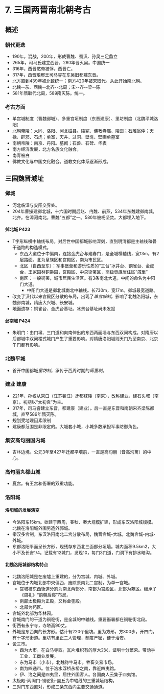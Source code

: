 # 7. 三国两晋南北朝考古
## 概述
### 朝代更迭
- 190年，混战，200年，形成曹魏、蜀汉、孙吴三足鼎立
- 265年，司马氏建立西晋，280年晋灭吴。中国统一
- 316年，西晋愍帝被俘，西晋亡。
- 317年，西晋琅琊王司马睿在东吴旧都建东晋。
- 北方直到439年被北魏统一；南方420年被宋取代。从此开始南北朝。
- 北魏--东、西魏--北齐--北周；宋--齐--梁--陈
- 581年隋取代北周，589隋灭陈。统一。
### 考古方面
- 单宫城制度（曹魏邺城）、多重宫垣制度（东晋建康）、里坊制度（北魏平城洛阳）
- 北朝帝陵：大同、洛阳、河北磁县。陵冢、佛教寺庙、陵园；石雕翁仲；天禄、辟邪、石虎；单室，天井、过洞、壁龛、壁画单墓室
- 南朝帝陵：南京、丹阳。墓阙；石兽、石碑、华表
- 南方经济发展，北方名族文化融合。
- 南青被白
- 佛教文化与中国文化融合。道教文化体系逐渐形成。
## 三国魏晋城址
### 邺城
- 河北临漳与安阳交界处。
- 204年曹操建邺北城，十六国时期后赵、冉魏、前燕，534年东魏建邺南城，北齐。在漳河南北。曹魏“五都”之一。580年被杨坚焚。大都埋入地下。
#### 邺北城 P423
- T字形纵横中轴线布局。对后世中国都城影响深刻，直到明清都是主轴线和骨干道路的构造模式。
    - 东西大道位于中偏南，连接金虎台与建春门，是全城横轴线，宽13m，有2层路面。北为皇族区和宫殿区，南为市民区。
    - 北区（自西至东）：军事堡垒和游乐性质的“三台”冰井台、铜雀台、金虎台，王家园林铜爵园，宫殿区、中央衙署区，高级贵族居住区“戚里”
    - 南区：一般衙署，城市居民生活区。有3条南北大道。中间的命名为中阳门大道。
        - 中阳门大道是邺北城南北中轴线。长730m，宽17m。邺城最宽道路。
- 改变了汉代以来宫殿区分散的布局，出现了*单宫城制*。影响了北魏洛阳城，东魏邺南城，隋唐大兴城、长安城。
- 地面遗存：铜雀台、金虎台基址。冰景台基址尚未发掘
#### 邺南城 P424
- 朱明门：由门墩、三门道和向南伸出的东西两面墙与东西双阙构成。对隋唐以后都城中双阙楼式城门产生了重要影响。对隋唐洛阳城则天门乃至南京、北京午门都有影响。
### 北魏平城
- 首开中国都城*里坊制*，承传于西周时期的*闾里制*。
### 建业 建康
- 221年，孙权从京口（江苏镇江）迁都秣陵（南京），改称建业，建石头城（南京）。初期以“太初宫”为主。
- 317年，司马睿建立东晋，都建康（建业）。后一直是东晋和南朝宋齐梁陈都城，直至589年隋灭陈。
- 规划受地理因素限制
- 建康都范围是非限定的。大城套小城，小城多数承担军事防御角色。
### 集安高句丽国内城
- 吉林边境。公元3年至427年迁都平壤前，一直是高句丽（音高沟篱）的中心。
### 高句丽丸都山城
- 夏宫。有王宫和衙署的双重功能。
### 洛阳城
#### 洛阳城的发展演变
- 今洛阳东15km。始建于西周，春秋、秦大规模扩建，形成东汉洛阳城规模。北魏在洛阳城外围另造外郭城。
- 秦汉多宫制，东汉洛阳南北二宫分散布局，魏晋宫城-大城。北魏宫城-内城-外城。
- 东都洛阳平面呈长方形，现残存东西北三面部分垣墙。城内面积9.5km2，大小不及长安1/4。记载有12城门，发现10，每门3门道，门洞下有排水暗沟。
#### 北魏洛阳城都结构特点
- 北魏洛阳城是在废墟上重建的，分为宫城、内城、外城。
- 宫城位于内城北部中央偏西，废除原南北二宫制，为单一宫城。
    - 宫城被东西街道分割为南北两部分，南部为宫殿区，北部为苑区。继承了《周礼》“前朝后寝”布局。
    - 南部太极殿为正殿，又称金銮殿。
    - 北部为苑区。
- 宫城外北部为华林园。
- 宫城南门的干道为铜驼街，是全城的中轴线。重要衙署都在铜驼街北段。
- 街西有永宁寺，寺塔高90丈。
- 外城是东西向的长方形。估计有220个里坊。里为方形，方300步，开四门，有十字形街道。里坊有里正二人管理，制度严密，便于治安。
- 设三市。
    - 西为大市，在白马寺西。瓦片堆积有的厚大2米，证明十分繁荣。带动手工业、工商业发展。
    - 东为马市（小市），北魏称牛马市。牲畜交易市场。
    - 南为四通市。位于洛水浮桥永桥之南，靠近四夷馆。
    - 伊、洛之间是四夷里，居住外国客人。各国商人云集于四夷馆。
- 太极殿-阊阖门-铜驼街-圜丘为中轴线的三重城垣结构。
- 三对门东西直对，形成三条东西向主要交通通道。
